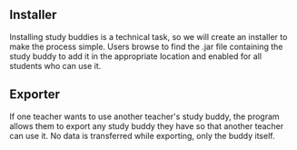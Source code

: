 ## Installer ##
Installing study buddies is a technical task, so we will create an installer to make the process simple.  Users browse to find the .jar file containing the study buddy to add it in the appropriate location and enabled for all students who can use it.

## Exporter ##
If one teacher wants to use another teacher's study buddy, the program allows them to export any study buddy they have so that another teacher can use it.  No data is transferred while exporting, only the buddy itself.